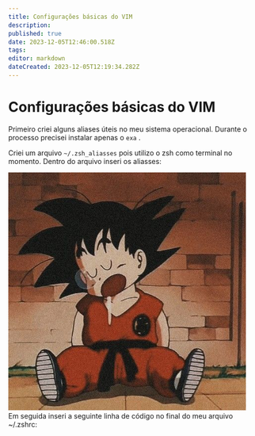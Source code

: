```yaml
---
title: Configurações básicas do VIM
description: 
published: true
date: 2023-12-05T12:46:00.518Z
tags: 
editor: markdown
dateCreated: 2023-12-05T12:19:34.282Z
---
```


# Configurações básicas do VIM
Primeiro criei alguns aliases úteis no meu sistema operacional. Durante o processo precisei instalar apenas o `exa` .

Criei um arquivo `~/.zsh_aliasses` pois utilizo o zsh como terminal no momento. Dentro do arquivo inseri os aliasses:

![47d87497785b6ac017aa8861d18b2bf5.jpg](/47d87497785b6ac017aa8861d18b2bf5.jpg)
Em seguida inseri a seguinte linha de código no final do meu arquivo ~/.zshrc: